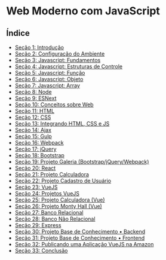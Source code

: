 # Web Moderno com JavaScript

## Índice

- [Seção 1: Introdução]()
- [Seção 2: Configuração do Ambiente]()
- [Seção 3: Javascript: Fundamentos]()
- [Seção 4: Javascript: Estruturas de Controle]()
- [Seção 5: Javascript: Função]()
- [Seção 6: Javascript: Objeto]()
- [Seção 7: Javascript: Array]()
- [Seção 8: Node]()
- [Seção 9: ESNext]()
- [Seção 10: Conceitos sobre Web]()
- [Seção 11: HTML]()
- [Seção 12: CSS]()
- [Seção 13: Integrando HTML, CSS e JS]()
- [Seção 14: Ajax]()
- [Seção 15: Gulp]()
- [Seção 16: Webpack]()
- [Seção 17: jQuery]()
- [Seção 18: Bootstrap]()
- [Seção 19: Projeto Galeria (Bootstrap/jQuery/Webpack)]()
- [Seção 20: React]()
- [Seção 21: Projeto Calculadora]()
- [Seção 22: Projeto Cadastro de Usuário]()
- [Seção 23: VueJS]()
- [Seção 24: Projetos VueJS]()
- [Seção 25: Projeto Calculadora (Vue)]()
- [Seção 26: Projeto Monty Hall (Vue)]()
- [Seção 27: Banco Relacional]()
- [Seção 28: Banco Não Relacional]()
- [Seção 29: Express]()
- [Seção 30: Projeto Base de Conhecimento • Backend]()
- [Seção 31: Projeto Base de Conhecimento • Frontend]()
- [Seção 32: Publicando uma Aplicação VueJS na Amazon]()
- [Seção 33: Conclusão]()
